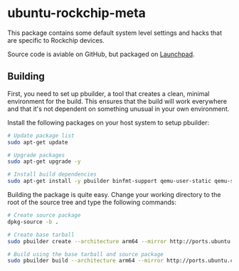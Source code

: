 # ubuntu-rockchip-meta

This package contains some default system level settings and hacks that are specific to Rockchip devices.

Source code is aviable on GitHub, but packaged on [Launchpad](https://launchpad.net/~jjriek/+archive/ubuntu/rockchip).

## Building

First, you need to set up pbuilder, a tool that creates a clean, minimal environment for the build. This ensures that the build will work everywhere and that it's not dependent on something unusual in your own environment.

Install the following packages on your host system to setup pbuilder:

```bash
# Update package list
sudo apt-get update

# Upgrade packages
sudo apt-get upgrade -y

# Install build dependencies
sudo apt-get install -y pbuilder binfmt-support qemu-user-static qemu-system-arm
```

Building the package is quite easy. Change your working directory to the root of the source tree and type the following commands:

```bash
# Create source package
dpkg-source -b .

# Create base tarball
sudo pbuilder create --architecture arm64 --mirror http://ports.ubuntu.com/ubuntu-ports --distribution "$(dpkg-parsechangelog -S Distribution)"

# Build using the base tarball and source package
sudo pbuilder build --architecture arm64 --mirror http://ports.ubuntu.com/ubuntu-ports --distribution "$(dpkg-parsechangelog -S Distribution)" ../*.dsc 
```
